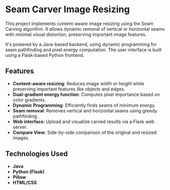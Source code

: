 # Seam Carver Image Resizing

This project implements content-aware image resizing using the Seam Carving algorithm. It allows dynamic removal of vertical or horizontal seams with minimal visual distortion, preserving important image features.

It's powered by a Java-based backend, using dynamic programming for seam pathfinding and pixel energy computation. The user interface is built using a Flask-based Python frontend.

## Features

-  **Content-aware resizing**: Reduces image width or height while preserving important features like objects and edges.
-  **Dual-gradient energy function**: Computes pixel importance based on color gradients.
-  **Dynamic Programming**: Efficiently finds seams of minimum energy.
-  **Seam removal**: Removes vertical and horizontal seams using greedy pathfinding.
-  **Web interface**: Upload and visualize carved results via a Flask web server.
-  **Compare View**: Side-by-side comparison of the original and resized images.

## Technologies Used

- **Java** 
- **Python (Flask)** 
- **Pillow** 
- **HTML/CSS** 




